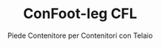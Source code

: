 ---
title: "ConFoot-leg CFL"
subtitle: "Piede Contenitore per Contenitori con Telaio"
mainImage: "/images/products/confoot-leg-cfl-main.jpg"
gallery:
  - "/images/products/confoot-leg-cfl-1.jpg"
  - "/images/products/confoot-leg-cfl-2.jpg"
  - "/images/products/confoot-leg-cfl-3.jpg"
shortDescription: "ConFoot-leg CFL è progettato specificamente per contenitori con telaio, adattandosi perfettamente ai telai per consentire l'utilizzo dei contenitori come magazzini per liquidi e altri materiali."
technicalDescription: "Il modello CFL è ingegnerizzato per contenitori sferici utilizzati nel trasporto di liquidi che richiedono resistenza ad alte pressioni, poiché la forma sferica distribuisce al meglio la pressione, ma necessita di telai attorno per essere trasportabile."
videoID: "C2KwnEb-npU"
specifications:
  - name: "Peso"
    value: "24 kg per piede"
  - name: "Capacità di Carico"
    value: "30 tonnellate"
  - name: "Intervallo di Regolazione"
    value: "1.043 mm a 1.448 mm"
  - name: "Materiale"
    value: "Acciaio di alta qualità"
price: "3.600 EUR"
priceVAT: "4.356 EUR"
pricingNotes: "Sconti per volume disponibili. Contattaci per maggiori dettagli."
buyLink: "/contact"
howToUse: |
  1. Posizionare il piede CFL all'angolo del telaio del contenitore
  2. Azionare il meccanismo di bloccaggio
  3. Regolare l'altezza se necessario, all'interno dell'intervallo di 1.043 mm a 1.448 mm
  4. Ripetere per tutti gli angoli necessari
  5. Abbassare il rimorchio e mettersi in marcia, lasciando il contenitore sui piedini
benefits:
  - title: "Adattamento Perfetto al Telaio"
    description: "Progettato per adattarsi perfettamente ai telai dei contenitori sferici"
  - title: "Stoccaggio per Liquidi"
    description: "Consente l’utilizzo dei contenitori come magazzini per liquidi che richiedono resistenza ad alte pressioni"
  - title: "Design Specializzato"
    description: "Progettato specificamente per le esigenze uniche dei contenitori con telaio"
  - title: "Applicazioni Versatili"
    description: "Adatto per diverse industrie che richiedono soluzioni specializzate per lo stoccaggio e la movimentazione dei contenitori"
  - title: "Mobilità Immediata"
    description: "I contenitori sono sempre pronti per essere spostati - basta guidare il rimorchio sotto il contenitore per continuare il viaggio"
  - title: "Ottimizzazione dei Costi"
    description: "Ottimizza costi e tempi consentendo la movimentazione specializzata dei contenitori senza necessità di equipaggiamenti aggiuntivi"
articleContent: |
  ## Cos'è ConFoot-leg CFL?

  ConFoot-leg CFL è una soluzione specializzata di piede per contenitori progettata specificamente per contenitori con telaio. A differenza dei container standard, i contenitori sferici utilizzati per il trasporto di liquidi che richiedono resistenza ad alte pressioni necessitano di un telaio attorno ad essi per essere trasportabili, in quanto la forma sferica distribuisce al meglio la pressione. Il modello CFL è progettato per adattarsi perfettamente a questi telai, consentendo l’utilizzo di questi contenitori specializzati come magazzini per liquidi e altri materiali che richiedono resistenza alla pressione.

  ## Vantaggi Chiave per la Gestione di Contenitori Specializzati

  La ConFoot-leg CFL offre notevoli vantaggi operativi per le aziende che gestiscono contenitori con telaio, in particolare quelli impiegati nel trasporto e nello stoccaggio di liquidi. Consentendo a questi contenitori specializzati di essere posizionati sui piedini, è possibile creare soluzioni di stoccaggio flessibili per liquidi e altri materiali sensibili alla pressione, senza la necessità di infrastrutture permanenti.

  Il modello CFL consente alle aziende di ottimizzare le operazioni con contenitori specializzati, offrendo un modo per supportare in sicurezza i contenitori con telaio durante le fasi di carico, scarico e stoccaggio. Questa versatilità rende il CFL una soluzione ideale per le industrie che si basano sul trasporto e lo stoccaggio di liquidi e altri materiali che richiedono contenitori resistenti alla pressione.

  ## Come Funziona

  La ConFoot-leg CFL si fissa in modo sicuro ai telai dei contenitori specializzati, garantendo un supporto stabile mentre il contenitore viene posizionato per il carico, lo scarico o lo stoccaggio. I piedini offrono un intervallo di regolazione da 1.043 mm a 1.448 mm, consentendo una posizione versatile in vari ambienti operativi. Ogni piede pesa 24 kg, rendendo il sistema maneggevole per gli operatori, mentre offre una notevole capacità di carico di 30 tonnellate.

  Il processo di installazione è semplice:
  1. Posizionare i piedini CFL agli angoli del telaio del contenitore
  2. Attivare il meccanismo di bloccaggio per fissare i piedini
  3. Regolare l’altezza in base alle esigenze specifiche
  4. Abbassare il rimorchio e mettersi in marcia, lasciando il contenitore in sicurezza supportato sui piedini

  Quando è il momento di spostare il contenitore, basta guidare il rimorchio nuovamente sotto di esso, fissare il contenitore al rimorchio, rimuovere i piedini e proseguire il viaggio.

  ## Applicazioni di ConFoot-leg CFL

  ### Industria Chimica
  L’industria chimica beneficia notevolmente della capacità del CFL di supportare in sicurezza i contenitori impiegati per lo stoccaggio e il trasporto di prodotti chimici e materiali liquidi. Consentendo a questi contenitori specializzati di essere posizionati sui piedini, le aziende possono creare soluzioni di stoccaggio flessibili che preservano l’integrità dei materiali sensibili alla pressione, ottimizzando al contempo l’utilizzo dello spazio.

  ### Settore Petrolifero e del Gas
  Per il settore petrolifero e del gas, il CFL offre una preziosa flessibilità nella gestione dei contenitori utilizzati per vari prodotti petroliferi. La possibilità di posizionarli in sicurezza sui piedini consente operazioni di carico e scarico più efficienti e permette di creare una capacità di stoccaggio temporanea durante i periodi di picco operativo.

  ### Industria Alimentare e delle Bevande
  L’industria alimentare e delle bevande può impiegare i piedini CFL per contenitori usati nel trasporto e nello stoccaggio di alimenti liquidi. La stabilità e l’affidabilità del sistema assicurano che questi materiali sensibili possano essere gestiti e conservati in sicurezza, senza rischio di contaminazione o danni.

  ### Trattamento e Fornitura dell'Acqua
  Le operazioni di trattamento e fornitura dell’acqua possono beneficiare della capacità del CFL di supportare contenitori per lo stoccaggio e il trasporto di sostanze chimiche per il trattamento delle acque e altri materiali liquidi. Questa caratteristica consente una gestione più flessibile ed efficiente di queste risorse essenziali.

  ## Specifiche Tecniche

  - **Capacità di Carico**: 30 tonnellate
  - **Peso**: 24 kg per piede
  - **Intervallo di Regolazione**: da 1.043 mm a 1.448 mm
  - **Materiale**: Acciaio di alta qualità con finitura resistente
  - **Compatibilità**: Contenitori con telaio specializzati, in particolare quelli progettati per il trasporto di liquidi

  La ConFoot-leg CFL rappresenta una soluzione specializzata per la gestione di contenitori con telaio, offrendo alle aziende un modo per ottimizzare le operazioni riguardanti contenitori sferici usati per liquidi e altri materiali che richiedono resistenza alla pressione. Consentendo a questi contenitori specializzati di essere supportati in sicurezza sui piedini, il CFL aiuta le aziende a raggiungere una maggiore efficienza e flessibilità nelle operazioni di gestione dei contenitori.
---